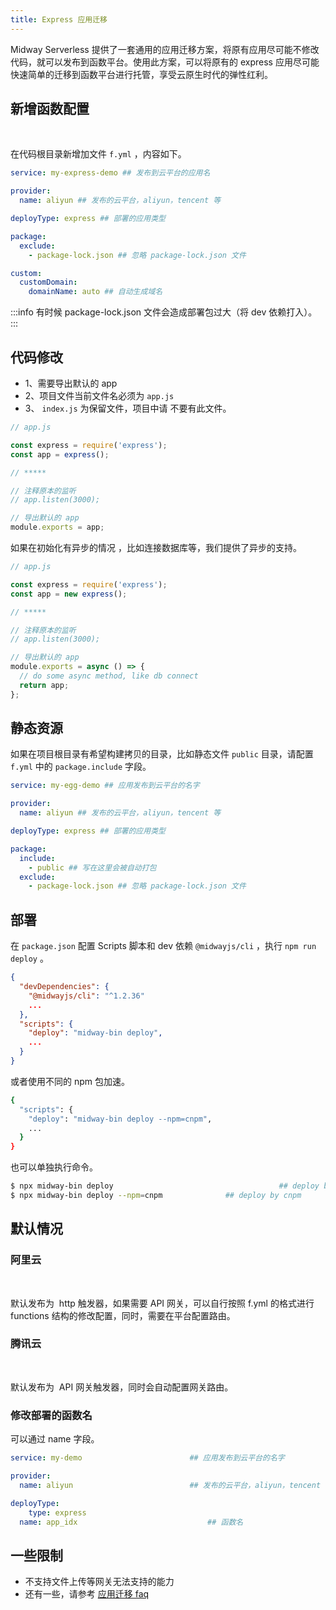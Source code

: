```yaml
---
title: Express 应用迁移
---
```


Midway Serverless 提供了一套通用的应用迁移方案，将原有应用尽可能不修改代码，就可以发布到函数平台。使用此方案，可以将原有的 express 应用尽可能快速简单的迁移到函数平台进行托管，享受云原生时代的弹性红利。

## 新增函数配置

​

在代码根目录新增加文件 `f.yml` ，内容如下。

```yaml
service: my-express-demo ## 发布到云平台的应用名

provider:
  name: aliyun ## 发布的云平台，aliyun，tencent 等

deployType: express ## 部署的应用类型

package:
  exclude:
    - package-lock.json ## 忽略 package-lock.json 文件

custom:
  customDomain:
    domainName: auto ## 自动生成域名
```

:::info
有时候 package-lock.json 文件会造成部署包过大（将 dev 依赖打入）。
:::

## 代码修改

- 1、需要导出默认的 app
- 2、项目文件当前文件名必须为 `app.js`
- 3、 `index.js` 为保留文件，项目中请 不要有此文件。

```typescript
// app.js

const express = require('express');
const app = express();

// *****

// 注释原本的监听
// app.listen(3000);

// 导出默认的 app
module.exports = app;
```

如果在初始化有异步的情况 ，比如连接数据库等，我们提供了异步的支持。

```typescript
// app.js

const express = require('express');
const app = new express();

// *****

// 注释原本的监听
// app.listen(3000);

// 导出默认的 app
module.exports = async () => {
  // do some async method, like db connect
  return app;
};
```

## 静态资源

如果在项目根目录有希望构建拷贝的目录，比如静态文件 `public` 目录，请配置 `f.yml` 中的 `package.include` 字段。

```yaml
service: my-egg-demo ## 应用发布到云平台的名字

provider:
  name: aliyun ## 发布的云平台，aliyun，tencent 等

deployType: express ## 部署的应用类型

package:
  include:
    - public ## 写在这里会被自动打包
  exclude:
    - package-lock.json ## 忽略 package-lock.json 文件
```

## 部署

在 `package.json` 配置 Scripts 脚本和 dev 依赖 `@midwayjs/cli` ，执行 `npm run deploy` 。

```json
{
  "devDependencies": {
    "@midwayjs/cli": "^1.2.36"
    ...
  },
  "scripts": {
    "deploy": "midway-bin deploy",
    ...
  }
}
```

或者使用不同的 npm 包加速。

```bash
{
  "scripts": {
    "deploy": "midway-bin deploy --npm=cnpm",
    ...
  }
}
```

也可以单独执行命令。

```bash
$ npx midway-bin deploy										## deploy by npm
$ npx midway-bin deploy --npm=cnpm				## deploy by cnpm
```

## 默认情况

### 阿里云

**​**

默认发布为  http 触发器，如果需要 API 网关，可以自行按照 f.yml 的格式进行 functions 结构的修改配置，同时，需要在平台配置路由。

### 腾讯云

**​**

默认发布为  API 网关触发器，同时会自动配置网关路由。
​

### 修改部署的函数名

可以通过 name 字段。

```yaml
service: my-demo  						## 应用发布到云平台的名字

provider:
  name: aliyun       					## 发布的云平台，aliyun，tencent 等

deployType:
	type: express
  name: app_idx								## 函数名
```

## 一些限制

- 不支持文件上传等网关无法支持的能力
- 还有一些，请参考 [应用迁移 faq](migrate_faq)
